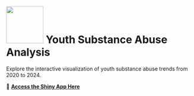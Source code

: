 <h1>
  <img src="https://www.thiings.co/_next/image?url=https%3A%2F%2Flftz25oez4aqbxpq.public.blob.vercel-storage.com%2Fimage-Hw2fBErc10Krg5cppU7KMgSGaWQHL4.png&w=2048&q=75" width="100"/>
  Youth Substance Abuse Analysis
</h1>


Explore the interactive visualization of youth substance abuse trends from 2020 to 2024.

🔗 **[Access the Shiny App Here](https://mkolani.shinyapps.io/Youth-substance-abuse-viz/)**


